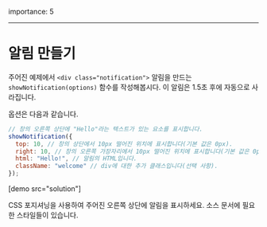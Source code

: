 importance: 5

---

# 알림 만들기

주어진 예제에서 `<div class="notification">` 알림을 만드는 `showNotification(options)` 함수를 작성해봅시다. 이 알림은 1.5초 후에 자동으로 사라집니다.

옵션은 다음과 같습니다.

```js
// 창의 오른쪽 상단에 "Hello"라는 텍스트가 있는 요소를 표시합니다.
showNotification({
  top: 10, // 창의 상단에서 10px 떨어진 위치에 표시합니다(기본 값은 0px).
  right: 10, // 창의 오른쪽 가장자리에서 10px 떨어진 위치에 표시합니다(기본 값은 0px).
  html: "Hello!", // 알림의 HTML입니다.
  className: "welcome" // div에 대한 추가 클래스입니다(선택 사항).
});
```

[demo src="solution"]


CSS 포지셔닝을 사용하여 주어진 오른쪽 상단에 알림을 표시하세요. 소스 문서에 필요한 스타일들이 있습니다.
